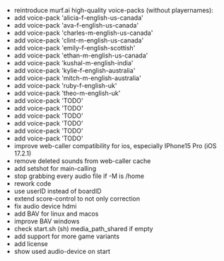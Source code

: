 - reintroduce murf.ai high-quality voice-packs (without playernames):
- add voice-pack 'alicia-f-english-us-canada'
- add voice-pack 'ava-f-english-us-canada'
- add voice-pack 'charles-m-english-us-canada'
- add voice-pack 'clint-m-english-us-canada'
- add voice-pack 'emily-f-english-scottish'
- add voice-pack 'ethan-m-english-us-canada'
- add voice-pack 'kushal-m-english-india'
- add voice-pack 'kylie-f-english-australia'
- add voice-pack 'mitch-m-english-australia'
- add voice-pack 'ruby-f-english-uk'
- add voice-pack 'theo-m-english-uk'
- add voice-pack 'TODO'
- add voice-pack 'TODO'
- add voice-pack 'TODO'
- add voice-pack 'TODO'
- add voice-pack 'TODO'
- add voice-pack 'TODO'
- improve web-caller compatibility for ios, especially IPhone15 Pro (iOS 17.2.1)
- remove deleted sounds from web-caller cache
- add setshot for main-calling
- stop grabbing every audio file if -M is /home
- rework code
- use userID instead of boardID
- extend score-control to not only correction
- fix audio device hdmi
- add BAV for linux and macos
- improve BAV windows
- check start.sh (sh) media_path_shared if empty
- add support for more game variants
- add license
- show used audio-device on start